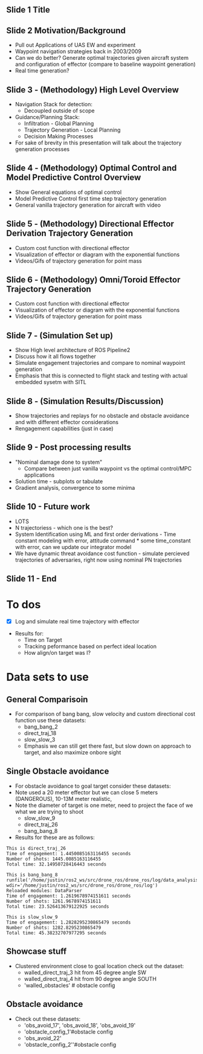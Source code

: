 ## Slide 1 Title

## Slide 2  Motivation/Background
- Pull out Applications of UAS EW and experiment 
- Waypoint navigation strategies back in 2003/2009
- Can we do better? Generate optimal trajectories given aircraft system and configuration of effector (compare to baseline waypoint generation) 
- Real time generation?

## Slide 3 - (Methodology) High Level Overview 
- Navigation Stack for detection:
    - Decoupled outside of scope 
- Guidance/Planning Stack: 
    - Infiltration - Global Planning 
    - Trajectory Generation - Local Planning 
    - Decision Making Processes 
- For sake of brevity in this presentation will talk about the trajectory generation processes

## Slide 4 - (Methodology) Optimal Control and Model Predictive Control Overview
- Show General equations of optimal control 
- Model Predictive Control first time step trajectory generation  
- General vanilla trajectory generation for aircraft with video 

## Slide 5 - (Methodology) Directional Effector Derivation Trajectory Generation 
- Custom cost function with directional effector
- Visualization of effector or diagram with the exponential functions 
- Videos/Gifs of trajectory generation for point mass

## Slide 6 - (Methodology) Omni/Toroid Effector Trajectory Generation 
- Custom cost function with directional effector
- Visualization of effector or diagram with the exponential functions 
- Videos/Gifs of trajectory generation for point mass

## Slide 7 -  (Simulation Set up) 
- Show High level architecture of ROS Pipeline2 
- Discuss how it all flows together
- Simulate engagement trajectories and compare to nominal waypoint generation   
- Emphasis that this is connected to flight stack and testing with actual embedded sysetm with SITL 

## Slide 8 - (Simulation Results/Discussion)
- Show trajectories and replays for no obstacle and obstacle avoidance and with different effector considerations  
- Rengagement capabilities (just in case)

## Slide 9 - Post processing results
- "Nominal damage done to system" 
    - Compare between just vanilla waypoint vs the optimal control/MPC applications
- Solution time - subplots or tabulate
- Gradient analysis, convergence to some minima 

## Slide 10 - Future work 
- LOTS 
- N trajectoriess - which one is the best? 
- System Identification using ML and first order derivations - Time constant modeling with error, attitude command * some time_constant with error, can we update our integrator model
- We have dynamic threat avoidance cost function - simulate percieved trajectories of adversaries, right now using nominal PN trajectories  

## Slide 11 - End 

# To dos 
- [x] Log and simulate real time trajectory with effector 
- Results for:
    - Time on Target
    - Tracking peformance based on perfect ideal location 
    - How align/on target was I?

# Data sets to use

## General Comparisoin
- For comparison of bang bang, slow velocity and custom directional cost function use these datasets:
    - bang_bang_2 
    - direct_traj_18
    - slow_slow_3
    - Emphasis we can still get there fast, but slow down on approach to target, and also maximize onbore sight 

## Single Obstacle avoidance 
- For obstacle avoidance to goal target consider these datasets:
- Note used a 20 meter effector but we can close 5 meters (DANGEROUS), 10-13M meter realistic,
- Note the diameter of target is one meter, need to project the face of we what we are trying to shoot 
    - slow_slow_9
    - direct_traj_26
    - bang_bang_8
- Results for these are as follows:
```
This is direct_traj_26
Time of engagement: 1.4450085163116455 seconds
Number of shots: 1445.0085163116455
Total time: 32.14950728416443 seconds

This is bang_bang_8
runfile('/home/justin/ros2_ws/src/drone_ros/drone_ros/log/data_analysis.py', wdir='/home/justin/ros2_ws/src/drone_ros/drone_ros/log')
Reloaded modules: DataParser
Time of engagement: 1.2619678974151611 seconds
Number of shots: 1261.9678974151611
Total time: 23.526413679122925 seconds

This is slow_slow_9
Time of engagement: 1.2828295230865479 seconds
Number of shots: 1282.8295230865479
Total time: 45.38232707977295 seconds
```
## Showcase stuff
- Clustered environment close to goal location check out the dataset:
    -  walled_direct_traj_3 hit from 45 degree angle SW 
    -  walled_direct_traj_4 hit from 90 degree angle SOUTH
    - 'walled_obstacles' # obstacle config

## Obstacle avoidance 
- Check out these datasets:
    - 'obs_avoid_17', 'obs_avoid_18', 'obs_avoid_19'
    - 'obstacle_config_1'#obstacle config
    - 'obs_avoid_22' 
    - 'obstacle_config_2''#obstacle config